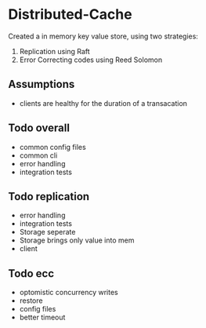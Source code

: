 # Distributed-Cache
Created a in memory key value store, using two strategies:
1. Replication using Raft
2. Error Correcting codes using Reed Solomon

## Assumptions
- clients are healthy for the duration of a transacation

## Todo overall
- common config files
- common cli
- error handling 
- integration tests

## Todo replication
- error handling 
- integration tests
- Storage seperate
- Storage brings only value into mem
- client

## Todo ecc
- optomistic concurrency writes
- restore
- config files
- better timeout